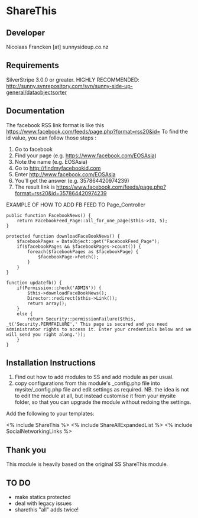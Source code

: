 ShareThis
================================================================================

Developer
-----------------------------------------------
Nicolaas Francken [at] sunnysideup.co.nz

Requirements
-----------------------------------------------
SilverStripe 3.0.0 or greater.
HIGHLY RECOMMENDED:
http://sunny.svnrepository.com/svn/sunny-side-up-general/dataobjectsorter

Documentation
-----------------------------------------------
The facebook RSS link format is like this https://www.facebook.com/feeds/page.php?format=rss20&id=
To find the id value, you can follow those steps :
1. Go to facebook
2. Find your page (e.g. https://www.facebook.com/EOSAsia)
3. Note the name (e.g. EOSAsia)
4. Go to http://findmyfacebookid.com
5. Enter http://www.facebook.com/EOSAsia
6. You'll get the answer (e.g. 357864420974239)
7. The result link is https://www.facebook.com/feeds/page.php?format=rss20&id=357864420974239


EXAMPLE OF HOW TO ADD FB FEED TO Page_Controller

	public function FacebookNews() {
		return FacebookFeed_Page::all_for_one_page($this->ID, 5);
	}

	protected function downloadFaceBookNews() {
		$facebookPages = DataObject::get("FacebookFeed_Page");
		if($facebookPages && $facebookPages->count()) {
			foreach($facebookPages as $facebookPage) {
				$facebookPage->Fetch();
			}
		}
	}

	function updatefb() {
		if(Permission::check('ADMIN')) {
			$this->downloadFaceBookNews();
			Director::redirect($this->Link());
			return array();
		}
		else {
			return Security::permissionFailure($this, _t('Security.PERMFAILURE',' This page is secured and you need administrator rights to access it. Enter your credentials below and we will send you right along.'));
		}
	}


Installation Instructions
-----------------------------------------------
1. Find out how to add modules to SS and add module as per usual.
2. copy configurations from this module's _config.php file
into mysite/_config.php file and edit settings as required.
NB. the idea is not to edit the module at all, but instead customise
it from your mysite folder, so that you can upgrade the module without redoing the settings.

Add the following to your templates:

<% include ShareThis %>
<% include ShareAllExpandedList %>
<% include SocialNetworkingLinks %>

Thank you
-----------------------------------------------
This module is heavily based on the original
SS ShareThis module.

TO DO
-----------------------------------------------
* make statics protected
* deal with legacy issues
* sharethis "all" adds twice!




